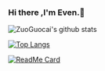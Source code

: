 ### Hi there ,I'm  Even.👋

<!--
**ZuoGuocai/ZuoGuocai** is a ✨ _special_ ✨ repository because its `README.md` (this file) appears on your GitHub profile.

Here are some ideas to get you started:

- 🔭 I’m currently working on ...
- 🌱 I’m currently learning ...
- 👯 I’m looking to collaborate on ...
- 🤔 I’m looking for help with ...
- 💬 Ask me about ...
- 📫 How to reach me: ...
- 😄 Pronouns: ...
- ⚡ Fun fact: ...
-->



![ZuoGuocai's github stats](https://github-readme-stats.vercel.app/api?username=ZuoGuocai&show_icons=true&theme=radical)

[![Top Langs](https://github-readme-stats.vercel.app/api/top-langs/?username=ZuoGuocai&layout=compact&theme=radical)](https://github.com/ZuoGuocai/github-readme-stats)


[![ReadMe Card](https://github-readme-stats.vercel.app/api/pin/?username=ZuoGuocai&repo=github-readme-stats)](https://github.com/Zuocai/github-readme-stats)


